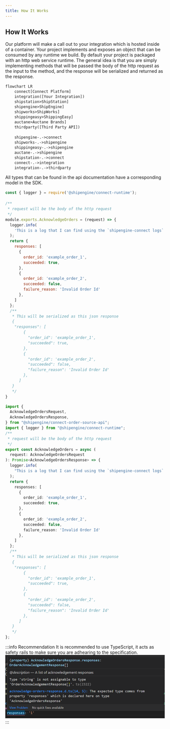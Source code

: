 ```yaml
---
title: How It Works
---
```

## How It Works
Our platform will make a call out to your integration which is hosted inside of a container. Your project implements and exposes an object that can be consumed by any runtime we build. By default your project is packaged with an http web service runtime. The general idea is that you are simply implementing methods that will be passed the body of the http request as the input to the method, and the response will be serialized and returned as the response.

```mermaid
flowchart LR
    connect[Connect Platform]
    integration([Your Integration])
    shipstation>ShipStation]
    shipengine>ShipEngine]
    shipworks>ShipWorks]
    shippingeasy>ShippingEasy]
    auctane>Auctane Brands]
    thirdparty([Third Party API])

    shipengine-.->connect
    shipworks-.->shipengine
    shippingeasy-.->shipengine
    auctane-.->shipengine
    shipstation-.->connect
    connect-.->integration
    integration-.->thirdparty
```
All types that can be found in the api documentation have a corresponding model in the SDK.
 
```JavaScript methods/acknowledge-orders/index.js
const { logger } = require('@shipengine/connect-runtime');

/**
 * request will be the body of the http request
 */ 
module.exports.AcknowledgeOrders = (request) => {
  logger.info(
    'This is a log that I can find using the `shipengine-connect logs` command after publishing.'
  );
  return {
    responses: [
      {
        order_id: 'example_order_1',
        succeeded: true,
      },
      {
        order_id: 'example_order_2',
        succeeded: false,
        failure_reason: 'Invalid Order Id'
      },
    ]
  };
  /**
   * This will be serialized as this json response
   {
    "responses": [
        {
          "order_id": 'example_order_1',
          "succeeded": true,
        },
        {
          "order_id": 'example_order_2',
          "succeeded": false,
          "failure_reason": 'Invalid Order Id'
        },
      ]
   }
   */
}

```
```TypeScript methods/acknowledge-orders/index.ts
import {
  AcknowledgeOrdersRequest,
  AcknowledgeOrdersResponse,
} from "@shipengine/connect-order-source-api";
import { logger } from "@shipengine/connect-runtime";
/**
 * request will be the body of the http request
 */ 
export const AcknowledgeOrders = async (
  request: AcknowledgeOrdersRequest
): Promise<AcknowledgeOrdersResponse> => {
  logger.info(
    "This is a log that I can find using the `shipengine-connect logs` command after publishing."
  );
  return {
    responses: [
      {
        order_id: 'example_order_1',
        succeeded: true,
      },
      {
        order_id: 'example_order_2',
        succeeded: false,
        failure_reason: 'Invalid Order Id'
      },
    ]
  };
  /**
   * This will be serialized as this json response
   {
    "responses": [
        {
          "order_id": 'example_order_1',
          "succeeded": true,
        },
        {
          "order_id": 'example_order_2',
          "succeeded": false,
          "failure_reason": 'Invalid Order Id'
        },
      ]
   }
   */
};

```
:::info Recommendation
It is recommended to use TypeScript, it acts as safety rails to make sure you are adhearing to the specification. ![](./images/type-error.png)
:::
